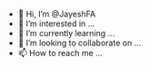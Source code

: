 - 👋 Hi, I’m @JayeshFA
- 👀 I’m interested in ...
- 🌱 I’m currently learning ...
- 💞️ I’m looking to collaborate on ...
- 📫 How to reach me ...

<!---
JayeshFA/JayeshFA is a ✨ special ✨ repository because its `README.md` (this file) appears on your GitHub profile.
You can click the Preview link to take a look at your changes.
--->
